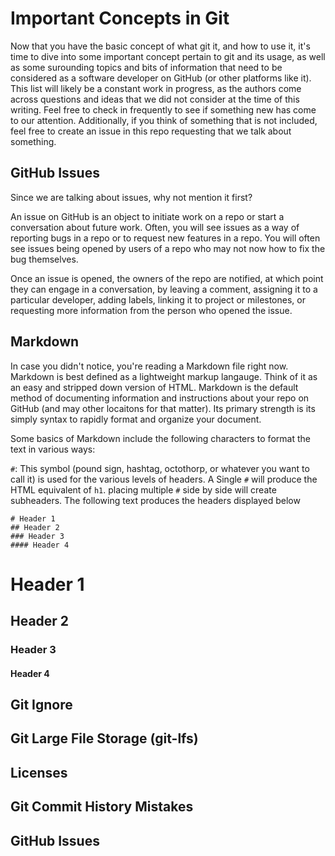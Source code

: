 # Important Concepts in Git
Now that you have the basic concept of what git it, and how to use it, it's time to dive into some important concept 
pertain to git and its usage, as well as some surounding topics and bits of information that need to be considered as a 
software developer on GitHub (or other platforms like it). This list will likely be a constant work in progress, as the 
authors come across questions and ideas that we did not consider at the time of this writing. Feel free to check in 
frequently to see if something new has come to our attention. Additionally, if you think of something that is not 
included, feel free to create an issue in this repo requesting that we talk about something. 

## GitHub Issues
Since we are talking about issues, why not mention it first? 

An issue on GitHub is an object to initiate work on a repo or start a conversation about future work. Often, you will 
see issues as a way of reporting bugs in a repo or to request new features in a repo. You will often see issues being 
opened by users of a repo who may not now how to fix the bug themselves. 

Once an issue is opened, the owners of the repo are notified, at which point they can engage in a conversation, by 
leaving a comment, assigning it to a particular developer, adding labels, linking it to project or milestones, or 
requesting more information from the person who opened the issue. 

## Markdown
In case you didn't notice, you're reading a Markdown file right now. Markdown is best defined as a lightweight markup 
langauge. Think of it as an easy and stripped down version of HTML. Markdown is the default method of documenting 
information and instructions about your repo on GitHub (and may other locaitons for that matter). Its primary strength 
is its simply syntax to rapidly format and organize your document. 

Some basics of Markdown include the following characters to format the text in various ways:

`#`: This symbol (pound sign, hashtag, octothorp, or whatever you want to call it) is used for the various levels of 
headers. A Single `#` will produce the HTML equivalent of `h1`. placing multiple `#` side by side will create subheaders.
The following text produces the headers displayed below
```
# Header 1
## Header 2
### Header 3
#### Header 4
```
# Header 1
## Header 2
### Header 3
#### Header 4



## Git Ignore

## Git Large File Storage (git-lfs)

## Licenses

## Git Commit History Mistakes

## GitHub Issues

